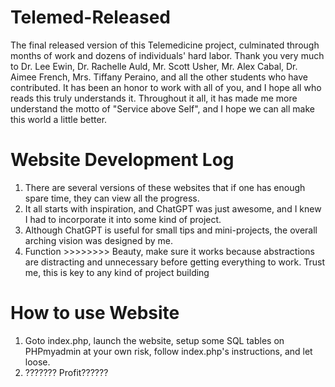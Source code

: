 # Telemed-Released
The final released version of this Telemedicine project, culminated through months of work and dozens of individuals' hard labor. 
Thank you very much to Dr. Lee Ewin, Dr. Rachelle Auld, Mr. Scott Usher, Mr. Alex Cabal, Dr. Aimee French, Mrs. Tiffany Peraino,
and all the other students who have contributed. It has been an honor to work with all of you, and I hope all who reads this truly
understands it. Throughout it all, it has made me more understand the motto of "Service above Self", and I hope we can all make
this world a little better.

# Website Development Log
1. There are several versions of these websites that if one has enough spare time, they can view all the progress.
2. It all starts with inspiration, and ChatGPT was just awesome, and I knew I had to incorporate it into some kind of project.
3. Although ChatGPT is useful for small tips and mini-projects, the overall arching vision was designed by me.
4. Function >>>>>>>> Beauty, make sure it works because abstractions are distracting and unnecessary before getting everything to work. Trust me, this is key to any kind of project building

# How to use Website
1. Goto index.php, launch the website, setup some SQL tables on PHPmyadmin at your own risk, follow index.php's instructions, and let loose.
2. ??????? Profit??????


